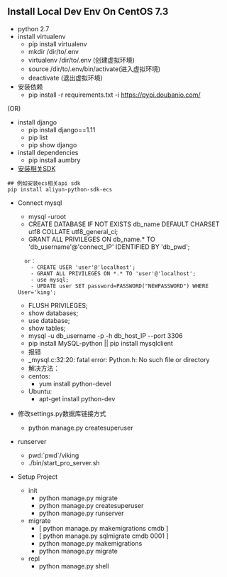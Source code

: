## Install Local Dev Env On CentOS 7.3

- python 2.7
- install virtualenv
  - pip install virtualenv
  - mkdir /dir/to/.env
  - virtualenv /dir/to/.env (创建虚拟环境)
  - source /dir/to/.env/bin/activate(进入虚拟环境)
  - deactivate (退出虚拟环境)
- 安装依赖
  - pip install -r requirements.txt -i https://pypi.doubanio.com/  


(OR)
- install django
  - pip install django==1.11
  - pip list
  - pip show django
- install dependencies  
  - pip install aumbry 
- [安装相关SDK](https://develop.aliyun.com/tools/sdk?#/python)
```
## 例如安装ecs相关api sdk
pip install aliyun-python-sdk-ecs 
```
- Connect mysql  
  - mysql -uroot
  - CREATE DATABASE IF NOT EXISTS db_name DEFAULT CHARSET utf8 COLLATE utf8_general_ci;
  - GRANT ALL PRIVILEGES ON db_name.* TO 'db_username'@'connect_IP' IDENTIFIED BY 'db_pwd';
  ```
    or：
      - CREATE USER 'user'@'localhost';
      - GRANT ALL PRIVILEGES ON *.* TO 'user'@'localhost';
      - use mysql;
      - UPDATE user SET password=PASSWORD("NEWPASSWORD") WHERE User='king';
  ```  
  - FLUSH PRIVILEGES;
  - show databases;
  - use database;
  - show tables;
  - mysql -u db_username -p -h db_host_IP --port 3306
  - pip install MySQL-python || pip install mysqlclient 
  - 报错
  - _mysql.c:32:20: fatal error: Python.h: No such file or directory
  - 解决方法：
  - centos: 
    - yum install python-devel
  - Ubuntu: 
    - apt-get install python-dev

- 修改settings.py数据库链接方式
    - python manage.py createsuperuser

- runserver 
    - pwd:\`pwd`/viking
    - ./bin/start_pro_server.sh




- Setup Project
  - init 
    - python manage.py migrate
    - python manage.py createsuperuser
    - python manage.py runserver
  - migrate
    - [ python manage.py makemigrations cmdb ]
    - [ python manage.py sqlmigrate cmdb 0001 ]
    - python manage.py makemigrations
    - python manage.py migrate  
  - repl
    - python manage.py shell  
